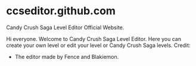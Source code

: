 # ccseditor.github.com
Candy Crush Saga Level Editor Official Website.

Hi everyone. Welcome to Candy Crush Saga Level Editor. Here you can create your own level or edit your level or Candy Crush Saga levels.
Credit:

- The editor made by Fence and Blakiemon.
